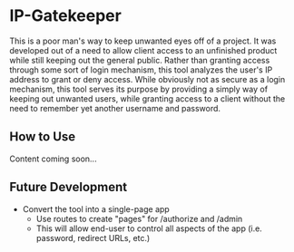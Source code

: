 # IP-Gatekeeper
This is a poor man's way to keep unwanted eyes off of a project.  It was developed out of a need to allow client access to an unfinished product while still keeping out the general public.  Rather than granting access through some sort of login mechanism, this tool analyzes the user's IP address to grant or deny access.  While obviously not as secure as a login mechanism, this tool serves its purpose by providing a simply way of keeping out unwanted users, while granting access to a client without the need to remember yet another username and password.


## How to Use
Content coming soon...


## Future Development
* Convert the tool into a single-page app
  * Use routes to create "pages" for /authorize and /admin
  * This will allow end-user to control all aspects of the app (i.e. password, redirect URLs, etc.)